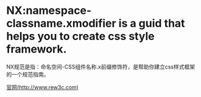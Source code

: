 # NX:namespace-classname.xmodifier is a guid that helps you to create css style framework.

NX规范是指：命名空间-CSS组件名称.x前缀修饰符，是帮助你建立css样式框架的一个规范指南。

[官网(http://www.rew3c.com)](http://www.rew3c.com)
